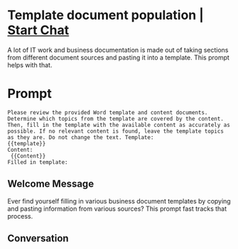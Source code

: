

# Template document population | [Start Chat](https://gptcall.net/chat.html?data=%7B%22contact%22%3A%7B%22id%22%3A%22GTTKgj_9irduQ-BAcn7vo%22%2C%22flow%22%3Atrue%7D%7D)
A lot of IT work and business documentation is made out of taking sections from different document sources and pasting it into a template. This prompt helps with that.

# Prompt

```
Please review the provided Word template and content documents. Determine which topics from the template are covered by the content. Then, fill in the template with the available content as accurately as possible. If no relevant content is found, leave the template topics as they are. Do not change the text. Template:
{{template}}
Content:
 {{Content}}
Filled in template:

```

## Welcome Message
Ever find yourself filling in various business document templates by copying and pasting information from various sources? This prompt fast tracks that process.

## Conversation



